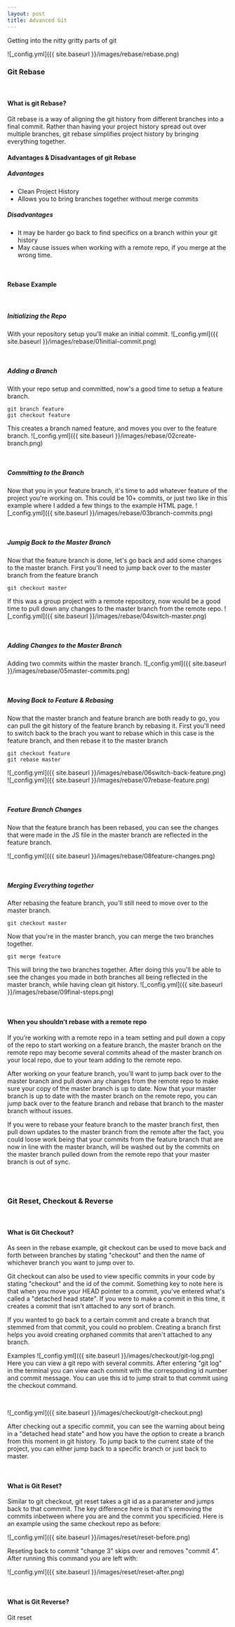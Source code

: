 ```yaml
---
layout: post
title: Advanced Git
---
```


Getting into the nitty gritty parts of git

![_config.yml]({{ site.baseurl }}/images/rebase/rebase.png)

### Git Rebase
<br>

#### What is git Rebase?

Git rebase is a way of aligning the git history from different branches into a final commit. Rather than having your project history spread out over multiple branches, git rebase simplifies project history by bringing everything together.

#### Advantages & Disadvantages of git Rebase

##### Advantages 

* Clean Project History 
* Allows you to bring branches together without merge commits

##### Disadvantages 

* It may be harder go back to find specifics on a branch within your git history
* May cause issues when working with a remote repo, if you merge at the wrong time.

<br>

#### Rebase Example

<br>

##### Initializing the Repo

With your repository setup you'll make an initial commit.
![_config.yml]({{ site.baseurl }}/images/rebase/01initial-commit.png)

<br>

##### Adding a Branch

With your repo setup and committed, now's a good time to setup a feature branch. 

```
git branch feature
git checkout feature
```
This creates a branch named feature, and moves you over to the feature branch.
![_config.yml]({{ site.baseurl }}/images/rebase/02create-branch.png)

<br>

##### Committing to the Branch
Now that you in your feature branch, it's time to add whatever feature of the project you're working on. This could be 10+ commits, or just two like in this example where I added a few things to the example HTML page.
![_config.yml]({{ site.baseurl }}/images/rebase/03branch-commits.png)

<br>

##### Jumpig Back to the Master Branch
Now that the feature branch is done, let's go back and add some changes to the master branch. First you'll need to jump back over to the master branch from the feature branch
```
git checkout master
```
If this was a group project with a remote repository, now would be a good time to pull down any changes to the master branch from the remote repo.
![_config.yml]({{ site.baseurl }}/images/rebase/04switch-master.png)

<br>

##### Adding Changes to the Master Branch

Adding two commits within the master branch.
![_config.yml]({{ site.baseurl }}/images/rebase/05master-commits.png)

<br>

##### Moving Back to Feature & Rebasing

Now that the master branch and feature branch are both ready to go, you can pull the git history of the feature branch by rebasing it. First you'll need to switch back to the brach you want to rebase which in this case is the feature branch, and then rebase it to the master branch
```
git checkout feature
git rebase master
```
![_config.yml]({{ site.baseurl }}/images/rebase/06switch-back-feature.png)
![_config.yml]({{ site.baseurl }}/images/rebase/07rebase-feature.png)

<br>

##### Feature Branch Changes

Now that the feature branch has been rebased, you can see the changes that were made in the JS file in the master branch are reflected in the feature branch.

![_config.yml]({{ site.baseurl }}/images/rebase/08feature-changes.png)

<br>

##### Merging Everything together

After rebasing the feature branch, you'll still need to move over to the master branch.
```
git checkout master
```
Now that you're in the master branch, you can merge the two branches together.
```
git merge feature
```
This will bring the two branches together. After doing this you'll be able to see the changes you made in both branches all being reflected in the master branch, while having clean git history.
![_config.yml]({{ site.baseurl }}/images/rebase/09final-steps.png)

<br>

#### When you shouldn’t rebase with a remote repo

If you’re working with a remote repo in a team setting and pull down a copy of the repo to start working on a feature branch, the master branch on the remote repo may become several commits ahead of the master branch on your local repo, due to your team adding to the remote repo.

After working on your feature branch, you’ll want to jump back over to the master branch and pull down any changes from the remote repo to make sure your copy of the master branch is up to date. Now that your master branch is up to date with the master branch on the remote repo, you can jump back over to the feature branch and rebase that branch to the master branch without issues.

If you were to rebase your feature branch to the master branch first, then pull down updates to the master branch from the remote after the fact, you could loose work being that your commits from the feature branch that are now in line with the master branch, will be washed out by the commits on the master branch pulled down from the remote repo that your master branch is out of sync.

<br>
<br>

### Git Reset, Checkout & Reverse

<br>

#### What is Git Checkout?
As seen in the rebase example, git checkout can be used to move back and forth between branches by stating "checkout" and then the name of whichever branch you want to jump over to.

Git checkout can also be used to view specific commits in your code by stating "checkout" and the id of the commit. Something key to note here is that when you move your HEAD pointer to a commit, you've entered what's called a "detached head state". If you were to make a commit in this time, it creates a commit that isn't attached to any sort of branch.

If you wanted to go back to a certain commit and create a branch that stemmed from that commit, you could no problem. Creating a branch first helps you avoid creating orphaned commits that aren't attached to any branch.

Examples
![_config.yml]({{ site.baseurl }}/images/checkout/git-log.png)
Here you can view a git repo with several commits. After entering "git log" in the terminal you can view each commit with the corresponding id number and commit message. You can use this id to jump strait to that commit using the checkout command.

<br>

![_config.yml]({{ site.baseurl }}/images/checkout/git-checkout.png)

After checking out a specific commit, you can see the warning about being in a "detached head state" and how you have the option to create a branch from this moment in git history. To jump back to the current state of the project, you can either jump back to a specific branch or just back to master.

<br>

#### What is Git Reset?
Similar to git checkout, git reset takes a git id as a parameter and jumps back to that commmit. The key difference here is that it's removing the commits inbetween where you are and the commit you specificied. Here is an example using the same checkout repo as before:

![_config.yml]({{ site.baseurl }}/images/reset/reset-before.png)

Reseting back to commit "change 3" skips over and removes "commit 4". After running this command you are left with:

![_config.yml]({{ site.baseurl }}/images/reset/reset-after.png)


<br>

#### What is Git Reverse?
Git reset

<br>